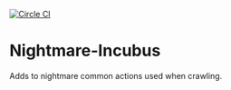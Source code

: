 [![Circle CI](https://circleci.com/gh/Oceanswave/nightmare-incubus.svg?style=svg)](https://circleci.com/gh/Oceanswave/nightmare-incubus)

Nightmare-Incubus
=========

Adds to nightmare common actions used when crawling.

